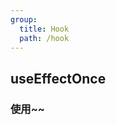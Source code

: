 ```yaml
---
group:
  title: Hook
  path: /hook
---
```


## useEffectOnce

### 使用~~

<code src="./demo/base.tsx" />

